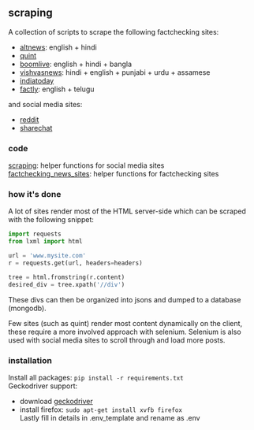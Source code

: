 ## scraping
A collection of scripts to scrape the following factchecking sites:
- [altnews](https://www.altnews.in/): english + hindi  
- [quint](https://www.thequint.com/news/webqoof)
- [boomlive](https://www.boomlive.in/): english + hindi + bangla
- [vishvasnews](https://www.vishvasnews.com): hindi + english + punjabi + urdu + assamese
- [indiatoday](https://www.indiatoday.in/fact-check)
- [factly](https://factly.in/category/fact-check/fake-news/): english + telugu  

and social media sites:
- [reddit](https://reddit.com)
- [sharechat](https://sharechat.com/trending)

### code
[scraping](./scraping.py): helper functions for social media sites  
[factchecking_news_sites](./factchecking_news_sites.py): helper functions for factchecking sites

### how it's done
A lot of sites render most of the HTML server-side which can be scraped with the following snippet:
```python
import requests
from lxml import html

url = 'www.mysite.com'
r = requests.get(url, headers=headers)

tree = html.fromstring(r.content)
desired_div = tree.xpath('//div')
```
These divs can then be organized into jsons and dumped to a database (mongodb).

Few sites (such as quint) render most content dynamically on the client, these require a more involved approach with selenium. Selenium is also used with social media sites to scroll through and load more posts.

### installation
Install all packages: ``` pip install -r requirements.txt ```  
Geckodriver support:  
- download [geckodriver](https://github.com/mozilla/geckodriver/releases)  
- install firefox: ``` sudo apt-get install xvfb firefox ```  
Lastly fill in details in .env_template and rename as .env
